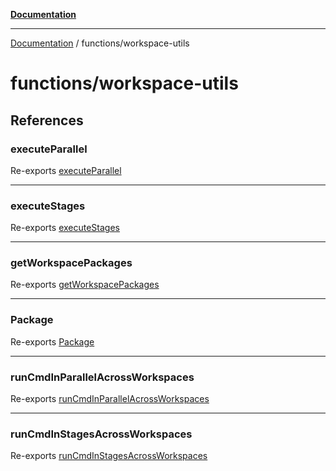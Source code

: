 [**Documentation**](../README.md)

---

[Documentation](../README.md) / functions/workspace-utils

# functions/workspace-utils

## References

### executeParallel

Re-exports [executeParallel](workspace-utils/execute-parallel.md#executeparallel)

---

### executeStages

Re-exports [executeStages](workspace-utils/execute-parallel.md#executestages)

---

### getWorkspacePackages

Re-exports [getWorkspacePackages](workspace-utils/get-workspace-packages.md#getworkspacepackages)

---

### Package

Re-exports [Package](workspace-utils/types.md#package)

---

### runCmdInParallelAcrossWorkspaces

Re-exports [runCmdInParallelAcrossWorkspaces](workspace-utils/run-cmd-in-parallel.md#runcmdinparallelacrossworkspaces)

---

### runCmdInStagesAcrossWorkspaces

Re-exports [runCmdInStagesAcrossWorkspaces](workspace-utils/run-cmd-in-stages.md#runcmdinstagesacrossworkspaces)
